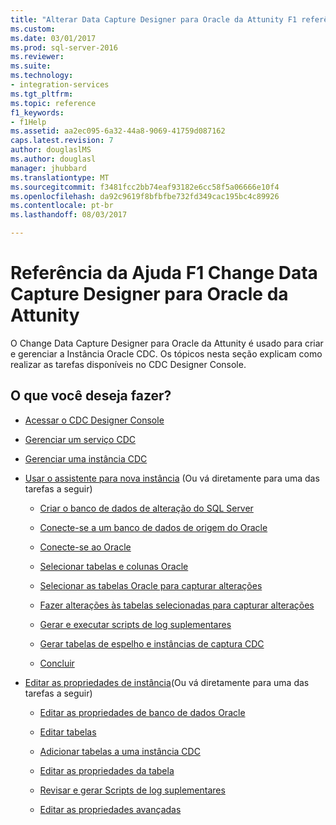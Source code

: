```yaml
---
title: "Alterar Data Capture Designer para Oracle da Attunity F1 referência da Ajuda | Microsoft Docs"
ms.custom: 
ms.date: 03/01/2017
ms.prod: sql-server-2016
ms.reviewer: 
ms.suite: 
ms.technology:
- integration-services
ms.tgt_pltfrm: 
ms.topic: reference
f1_keywords:
- f1Help
ms.assetid: aa2ec095-6a32-44a8-9069-41759d087162
caps.latest.revision: 7
author: douglaslMS
ms.author: douglasl
manager: jhubbard
ms.translationtype: MT
ms.sourcegitcommit: f3481fcc2bb74eaf93182e6cc58f5a06666e10f4
ms.openlocfilehash: da92c9619f8bfbfbe732fd349cac195bc4c89926
ms.contentlocale: pt-br
ms.lasthandoff: 08/03/2017

---
```

# <a name="change-data-capture-designer-for-oracle-by-attunity-f1-help-reference"></a>Referência da Ajuda F1 Change Data Capture Designer para Oracle da Attunity
  O Change Data Capture Designer para Oracle da Attunity é usado para criar e gerenciar a Instância Oracle CDC. Os tópicos nesta seção explicam como realizar as tarefas disponíveis no CDC Designer Console.  
  
## <a name="what-do-you-want-to-do"></a>O que você deseja fazer?  
  
-   [Acessar o CDC Designer Console](../../integration-services/change-data-capture/access-the-cdc-designer-console.md)  
  
-   [Gerenciar um serviço CDC](../../integration-services/change-data-capture/manage-a-cdc-service.md)  
  
-   [Gerenciar uma instância CDC](../../integration-services/change-data-capture/manage-a-cdc-instance.md)  
  
-   [Usar o assistente para nova instância](../../integration-services/change-data-capture/use-the-new-instance-wizard.md) (Ou vá diretamente para uma das tarefas a seguir)  
  
    -   [Criar o banco de dados de alteração do SQL Server](../../integration-services/change-data-capture/create-the-sql-server-change-database.md)  
  
    -   [Conecte-se a um banco de dados de origem do Oracle](../../integration-services/change-data-capture/connect-to-an-oracle-source-database.md)  
  
    -   [Conecte-se ao Oracle](../../integration-services/change-data-capture/connect-to-oracle.md)  
  
    -   [Selecionar tabelas e colunas Oracle](../../integration-services/change-data-capture/select-oracle-tables-and-columns.md)  
  
    -   [Selecionar as tabelas Oracle para capturar alterações](../../integration-services/change-data-capture/select-oracle-tables-for-capturing-changes.md)  
  
    -   [Fazer alterações às tabelas selecionadas para capturar alterações](../../integration-services/change-data-capture/make-changes-to-the-tables-selected-for-capturing-changes.md)  
  
    -   [Gerar e executar scripts de log suplementares](../../integration-services/change-data-capture/generate-and-run-the-supplemental-logging-script.md)  
  
    -   [Gerar tabelas de espelho e instâncias de captura CDC](../../integration-services/change-data-capture/generate-mirror-tables-and-cdc-capture-instances.md)  
  
    -   [Concluir](../../integration-services/change-data-capture/finish.md)  
  
-   [Editar as propriedades de instância](../../integration-services/change-data-capture/edit-instance-properties.md)(Ou vá diretamente para uma das tarefas a seguir)  
  
    -   [Editar as propriedades de banco de dados Oracle](../../integration-services/change-data-capture/edit-the-oracle-database-properties.md)  
  
    -   [Editar tabelas](../../integration-services/change-data-capture/edit-tables.md)  
  
    -   [Adicionar tabelas a uma instância CDC](../../integration-services/change-data-capture/add-tables-to-a-cdc-instance.md)  
  
    -   [Editar as propriedades da tabela](../../integration-services/change-data-capture/edit-the-table-properties.md)  
  
    -   [Revisar e gerar Scripts de log suplementares](../../integration-services/change-data-capture/review-and-generate-supplemental-logging-scripts.md)  
  
    -   [Editar as propriedades avançadas](../../integration-services/change-data-capture/edit-the-advanced-properties.md)  
  
  
